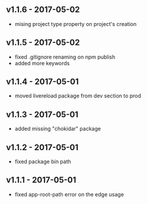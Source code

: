 ## v1.1.6 - 2017-05-02
- mising project type property on project's creation

## v1.1.5 - 2017-05-02
- fixed .gitignore renaming on npm publish
- added more keywords

## v1.1.4 - 2017-05-01
- moved livereload package from dev section to prod

## v1.1.3 - 2017-05-01
- added missing "chokidar" package

## v1.1.2 - 2017-05-01
- fixed package bin path

## v1.1.1 - 2017-05-01
- fixed app-root-path error on the edge usage

